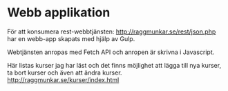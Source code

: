 # Webb applikation

För att konsumera rest-webbtjänsten: http://raggmunkar.se/rest/json.php
har en webb-app skapats med hjälp av Gulp.

Webtjänsten anropas med Fetch API och anropen är skrivna i Javascript.

Här listas kurser jag har läst och det finns möjlighet att lägga till nya kurser, ta bort kurser och även att ändra kurser.
http://raggmunkar.se/kurser/index.html
